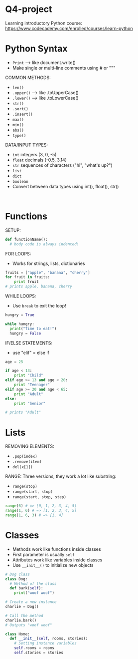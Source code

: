 # Q4-project
Learning introductory Python course:
https://www.codecademy.com/enrolled/courses/learn-python



# Python Syntax
- `Print` --> like document.write()
- Make single or multi-line comments using # or """

COMMON METHODS:
- `len()`
- `.upper()` --> like .toUpperCase()
- `.lower()` --> like .toLowerCase()
- `str()`
- `.sort()`
- `.insert()`
- `max()`
- `min()`
- `abs()`
- `type()`

DATA/INPUT TYPES:
- `int` integers (3, 0, -5)
- `float` decimals (-0.5, 3.14)
- `str` sequences of characters ("hi", "what's up?")
- `list`
- `dict`
- `boolean`
- Convert between data types using int(), float(), str()
<p><br></p>

# Functions
SETUP:
```Python
def functionName():
  # body code is always indented!
```

FOR LOOPS:
- Works for strings, lists, dictionaries
```Python
fruits = ["apple", "banana", "cherry"]
for fruit in fruits:
    print fruit
# prints apple, banana, cherry
```

WHILE LOOPS:
- Use `break` to exit the loop!
```Python
hungry = True

while hungry:
  print("Time to eat!")
  hungry = False
```

IF/ELSE STATEMENTS:
- use "elif" = else if
```Python
age = 25

if age < 13:
    print "Child"
elif age >= 13 and age < 20:
    print "Teenager"
elif age >= 20 and age < 65:
    print "Adult"
else:
    print "Senior"

# prints "Adult"
```

# Lists
REMOVING ELEMENTS:
- `.pop(index)`
- `.remove(item)`
- `del(x[1])`

RANGE:
Three versions, they work a lot like substring:
- `range(stop)`
- `range(start, stop)`
- `range(start, stop, step)`
```Python
range(6) # => [0, 1, 2, 3, 4, 5]
range(1, 6) # => [1, 2, 3, 4, 5]
range(1, 6, 3) # => [1, 4]
```

# Classes
- Methods work like functions inside classes
- First parameter is usually `self`
- Attributes work like variables inside classes
- Use `__init__()` to initialize new objects
```Python
# Dog class
class Dog:
  # Method of the class
  def bark(self):
    print("woof woof")

# Create a new instance
charlie = Dog()

# Call the method
charlie.bark()
# Outputs "woof woof"
```
```Python
class Home:
  def __init__(self, rooms, stories):
    # Setting instance variables
    self.rooms = rooms
    self.stories = stories
```

